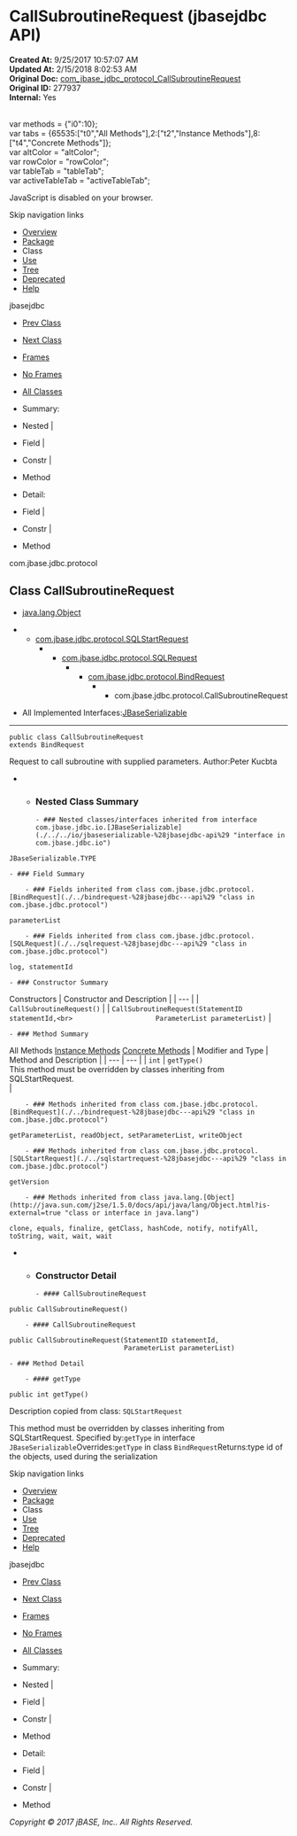 # CallSubroutineRequest (jbasejdbc   API)

**Created At:** 9/25/2017 10:57:07 AM  
**Updated At:** 2/15/2018 8:02:53 AM  
**Original Doc:** [com_jbase_jdbc_protocol_CallSubroutineRequest](https://docs.jbase.com/39240-protocol/com_jbase_jdbc_protocol_CallSubroutineRequest)  
**Original ID:** 277937  
**Internal:** Yes  

<!--<br>    try {<br>        if (location.href.indexOf('is-external=true') == -1) {<br>            parent.document.title="CallSubroutineRequest (jbasejdbc   API)";<br>        }<br>    }<br>    catch(err) {<br>    }<br>//--><br>var methods = {"i0":10};<br>var tabs = {65535:["t0","All Methods"],2:["t2","Instance Methods"],8:["t4","Concrete Methods"]};<br>var altColor = "altColor";<br>var rowColor = "rowColor";<br>var tableTab = "tableTab";<br>var activeTableTab = "activeTableTab";
JavaScript is disabled on your browser.

Skip navigation links

- [Overview](../../../../overview-summary.html)
- [Package](./../com.jbase.jdbc.protocol-%28jbasejdbc---api%29)
- Class
- [Use](./../class-use/uses-of-class-com.jbase.jdbc.protocol.callsubroutinerequest-%28jbasejdbc---api%29)
- [Tree](./../com.jbase.jdbc.protocol-class-hierarchy-%28jbasejdbc---api%29)
- [Deprecated](../../../../deprecated-list.html)
- [Help](../../../../help-doc.html)


jbasejdbc <br>

- [Prev Class](./../bindrequest-%28jbasejdbc---api%29 "class in com.jbase.jdbc.protocol")
- [Next Class](./../compileandexecuterequest-%28jbasejdbc---api%29 "class in com.jbase.jdbc.protocol")


- [Frames](./.)
- [No Frames](./.)


- [All Classes](../../../../allclasses-noframe.html)


<!--<br>  allClassesLink = document.getElementById("allclasses\_navbar\_top");<br>  if(window==top) {<br>    allClassesLink.style.display = "block";<br>  }<br>  else {<br>    allClassesLink.style.display = "none";<br>  }<br>  //-->

- Summary:
- Nested |
- Field |
- Constr |
- Method


- Detail:
- Field |
- Constr |
- Method

com.jbase.jdbc.protocol

## Class CallSubroutineRequest

- [java.lang.Object](http://java.sun.com/j2se/1.5.0/docs/api/java/lang/Object.html?is-external=true "class or interface in java.lang")
- - [com.jbase.jdbc.protocol.SQLStartRequest](./../sqlstartrequest-%28jbasejdbc---api%29 "class in com.jbase.jdbc.protocol")
    - - [com.jbase.jdbc.protocol.SQLRequest](./../sqlrequest-%28jbasejdbc---api%29 "class in com.jbase.jdbc.protocol")
        - - [com.jbase.jdbc.protocol.BindRequest](./../bindrequest-%28jbasejdbc---api%29 "class in com.jbase.jdbc.protocol")
            - - com.jbase.jdbc.protocol.CallSubroutineRequest


- All Implemented Interfaces:[JBaseSerializable](./../../io/jbaseserializable-%28jbasejdbc-api%29 "interface in com.jbase.jdbc.io")
* * *


```
public class CallSubroutineRequest
extends BindRequest
```

Request to call subroutine with supplied parameters.
Author:Peter Kucbta

- - ### Nested Class Summary

        - ### Nested classes/interfaces inherited from interface com.jbase.jdbc.io.[JBaseSerializable](./../../io/jbaseserializable-%28jbasejdbc-api%29 "interface in com.jbase.jdbc.io")
`JBaseSerializable.TYPE`


    - ### Field Summary

        - ### Fields inherited from class com.jbase.jdbc.protocol.[BindRequest](./../bindrequest-%28jbasejdbc---api%29 "class in com.jbase.jdbc.protocol")
`parameterList`


        - ### Fields inherited from class com.jbase.jdbc.protocol.[SQLRequest](./../sqlrequest-%28jbasejdbc---api%29 "class in com.jbase.jdbc.protocol")
`log, statementId`


    - ### Constructor Summary


Constructors | Constructor and Description |
| --- |
| `CallSubroutineRequest()`  |
| `CallSubroutineRequest(StatementID statementId,<br>                     ParameterList parameterList)`  |


    - ### Method Summary


All Methods [Instance Methods](javascript:show%282%29;) [Concrete Methods](javascript:show%288%29;) | Modifier and Type | Method and Description |
| --- | --- |
| `int` | `getType()`<br>This method must be overridden by classes inheriting from SQLStartRequest.<br> |


        - ### Methods inherited from class com.jbase.jdbc.protocol.[BindRequest](./../bindrequest-%28jbasejdbc---api%29 "class in com.jbase.jdbc.protocol")
`getParameterList, readObject, setParameterList, writeObject`


        - ### Methods inherited from class com.jbase.jdbc.protocol.[SQLStartRequest](./../sqlstartrequest-%28jbasejdbc---api%29 "class in com.jbase.jdbc.protocol")
`getVersion`


        - ### Methods inherited from class java.lang.[Object](http://java.sun.com/j2se/1.5.0/docs/api/java/lang/Object.html?is-external=true "class or interface in java.lang")
`clone, equals, finalize, getClass, hashCode, notify, notifyAll, toString, wait, wait, wait`

- - ### Constructor Detail

        - #### CallSubroutineRequest

```
public CallSubroutineRequest()
```


        - #### CallSubroutineRequest

```
public CallSubroutineRequest(StatementID statementId,
                             ParameterList parameterList)
```


    - ### Method Detail

        - #### getType

```
public int getType()
```

Description copied from class: `SQLStartRequest`

This method must be overridden by classes inheriting from SQLStartRequest.
Specified by:`getType` in interface `JBaseSerializable`Overrides:`getType` in class `BindRequest`Returns:type id of the objects, used during the serialization

Skip navigation links

- [Overview](../../../../overview-summary.html)
- [Package](./../com.jbase.jdbc.protocol-%28jbasejdbc---api%29)
- Class
- [Use](./../class-use/uses-of-class-com.jbase.jdbc.protocol.callsubroutinerequest-%28jbasejdbc---api%29)
- [Tree](./../com.jbase.jdbc.protocol-class-hierarchy-%28jbasejdbc---api%29)
- [Deprecated](../../../../deprecated-list.html)
- [Help](../../../../help-doc.html)


jbasejdbc <br>

- [Prev Class](./../bindrequest-%28jbasejdbc---api%29 "class in com.jbase.jdbc.protocol")
- [Next Class](./../compileandexecuterequest-%28jbasejdbc---api%29 "class in com.jbase.jdbc.protocol")


- [Frames](./.)
- [No Frames](./.)


- [All Classes](../../../../allclasses-noframe.html)


<!--<br>  allClassesLink = document.getElementById("allclasses\_navbar\_bottom");<br>  if(window==top) {<br>    allClassesLink.style.display = "block";<br>  }<br>  else {<br>    allClassesLink.style.display = "none";<br>  }<br>  //-->

- Summary:
- Nested |
- Field |
- Constr |
- Method


- Detail:
- Field |
- Constr |
- Method

*Copyright © 2017 jBASE, Inc.. All Rights Reserved.*
